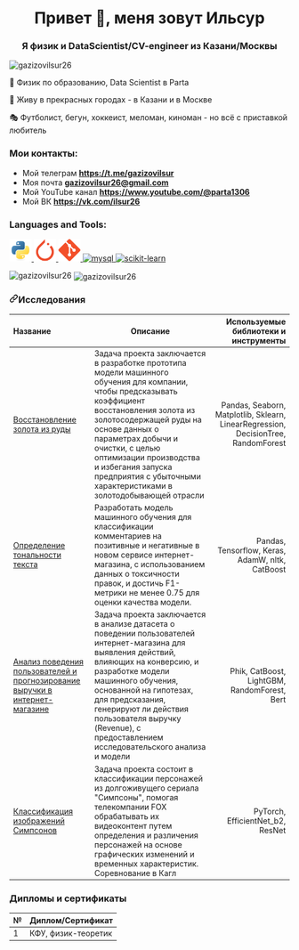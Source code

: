 <!--![MasterHead](https://iforum-ru.c.hihonor.com/ru_data/images/10000/2023/2/13/60ad7d7a-dcba-4766-8c6f-4759efc4a43f.gif?imageId=315936)-->
<h1 align="center">Привет 👋, меня зовут Ильсур</h1>
<h3 align="center">Я физик и DataScientist/CV-engineer из Казани/Москвы</h3>

<p align="left"> <img src="https://komarev.com/ghpvc/?username=gazizovilsur26&label=Profile%20views&color=0e75b6&style=flat" alt="gazizovilsur26" /> </p>
<p align="left">🔭 Физик по образованию, Data Scientist в Parta</p>
<p align="left">🌉 Живу в прекрасных городах - в Казани и в Москве</p>
<p align="left">🎭 Футболист, бегун, хоккеист, меломан, киноман - но всё с приставкой любитель</p>


<h3 align="left">Мои контакты:</h3>

- Мой телеграм **https://t.me/gazizovilsur**
- Моя почта **gazizovilsur26@gmail.com**
- Мой YouTube канал **https://www.youtube.com/@parta1306**
- Мой ВК **https://vk.com/ilsur26**

<h3 align="left">Languages and Tools:</h3>
<p align="left">
    <a href="https://www.python.org" target="_blank" rel="noreferrer">
        <img src="https://raw.githubusercontent.com/devicons/devicon/master/icons/python/python-original.svg" alt="python" width="40" height="40"/>
    </a>
    <a href="https://pytorch.org/" target="_blank" rel="noreferrer">
        <img src="https://raw.githubusercontent.com/devicons/devicon/master/icons/pytorch/pytorch-original.svg" alt="pytorch" width="40" height="40"/>
    </a>
    <a href="https://git-scm.com/" target="_blank" rel="noreferrer">
        <img src="https://raw.githubusercontent.com/devicons/devicon/master/icons/git/git-original.svg" alt="git" width="40" height="40"/>
    </a>
    <a href="https://www.mysql.com/" target="_blank" rel="noreferrer">
        <img src="https://luxe-host.ru/wp-content/uploads/8/7/5/875342a3517d0d30993f90b25803c31d.png" alt="mysql" width="40" height="40"/>
    </a>
    <a href="https://scikit-learn.org/stable/" target="_blank" rel="noreferrer">
        <img src="https://camo.githubusercontent.com/016e54b673ca5a16916351dcac8a3c390aa81c4a5714a8c8320c2824be01d1e1/68747470733a2f2f75706c6f61642e77696b696d656469612e6f72672f77696b6970656469612f636f6d6d6f6e732f7468756d622f302f30352f5363696b69745f6c6561726e5f6c6f676f5f736d616c6c2e7376672f3235363070782d5363696b69745f6c6561726e5f6c6f676f5f736d616c6c2e7376672e706e67" alt="scikit-learn" width="60" height="40"/>
    </a>
</p>


<p><img align="left" src="https://github-readme-stats.vercel.app/api/top-langs?username=gazizovilsur26&show_icons=true&locale=en&layout=compact" alt="gazizovilsur26" /></p>

<p>&nbsp;<img align="center" src="https://github-readme-stats.vercel.app/api?username=gazizovilsur26&show_icons=true&locale=en" alt="gazizovilsur26" /></p>
<h3 align="left" dir="auto"><a id="user-content-исследования" class="anchor" aria-hidden="true" href="#исследования"><svg class="octicon octicon-link" viewBox="0 0 16 16" version="1.1" width="16" height="16" aria-hidden="true"><path d="m7.775 3.275 1.25-1.25a3.5 3.5 0 1 1 4.95 4.95l-2.5 2.5a3.5 3.5 0 0 1-4.95 0 .751.751 0 0 1 .018-1.042.751.751 0 0 1 1.042-.018 1.998 1.998 0 0 0 2.83 0l2.5-2.5a2.002 2.002 0 0 0-2.83-2.83l-1.25 1.25a.751.751 0 0 1-1.042-.018.751.751 0 0 1-.018-1.042Zm-4.69 9.64a1.998 1.998 0 0 0 2.83 0l1.25-1.25a.751.751 0 0 1 1.042.018.751.751 0 0 1 .018 1.042l-1.25 1.25a3.5 3.5 0 1 1-4.95-4.95l2.5-2.5a3.5 3.5 0 0 1 4.95 0 .751.751 0 0 1-.018 1.042.751.751 0 0 1-1.042.018 1.998 1.998 0 0 0-2.83 0l-2.5 2.5a1.998 1.998 0 0 0 0 2.83Z"></path></svg></a>Исследования</h3>
<table>
<thead>
<tr>
<th align="left">Название</th>
<th>Описание</th>
<th align="right">Используемые библиотеки и инструменты</th>
</tr>
</thead>
<tbody>
<tr>
<td align="left"><a href="https://github.com/gazizovilsur26/Recovery_of_gold_from_ore">Восстановление золота из руды</a></td>
<td>Задача проекта заключается в разработке прототипа модели машинного обучения для компании, 
чтобы предсказывать коэффициент восстановления золота из золотосодержащей руды на основе данных о параметрах добычи и очистки, 
с целью оптимизации производства и избегания запуска предприятия с убыточными характеристиками в золотодобывающей отрасли</td>
<td align="right">Pandas, Seaborn, Matplotlib, Sklearn, LinearRegression, DecisionTree, RandomForest</td>
</tr>
<tr>
<td align="left"><a href="https://github.com/gazizovilsur26/ml_for_text-toxic_classification" rel="nofollow">Определение тональности текста</a></td>
<td>Разработать модель машинного обучения для классификации комментариев на позитивные и негативные в новом сервисе интернет-магазина, 
с использованием данных о токсичности правок, и достичь F1-метрики не менее 0.75 для оценки качества модели. </td>
<td align="right">Pandas, Tensorflow, Keras, AdamW, nltk, CatBoost</td>
</tr>
<tr>
<td align="left"><a href="https://github.com/gazizovilsur26/SberTest" rel="nofollow">Анализ поведения пользователей и прогнозирование выручки в интернет-магазине</a></td>
<td>Задача проекта заключается в анализе датасета о поведении пользователей интернет-магазина для выявления действий, 
влияющих на конверсию, и разработке модели машинного обучения, основанной на гипотезах, для предсказания, генерируют ли действия пользователя выручку (Revenue), 
с предоставлением исследовательского анализа и модели</td>
<td align="right">Phik, CatBoost, LightGBM, RandomForest, Bert</td>
</tr>
<tr>
<td align="left"><a href="https://github.com/gazizovilsur26/Simpsons_classification/tree/main" rel="nofollow">Классификация изображений Симпсонов</a></td>
<td>Задача проекта состоит в классификации персонажей из долгоживущего сериала "Симпсоны", 
помогая телекомпании FOX обрабатывать их видеоконтент путем определения и различения персонажей на основе графических изменений и 
временных характеристик. Соревнование в Кагл</td>
<td align="right">PyTorch, EfficientNet_b2, ResNet</td>
</tr>
</tbody>
</table>

<h3>Дипломы и сертификаты</h3>
<table>
<thead>
<tr>
<th align="left">№</th>
<th>Диплом/Сертификат</th>
</tr>
</thead>
<tbody>
<tr>
<td>1</a></td>
<td align="left">КФУ, физик-теоретик</a></td>

</tr>
